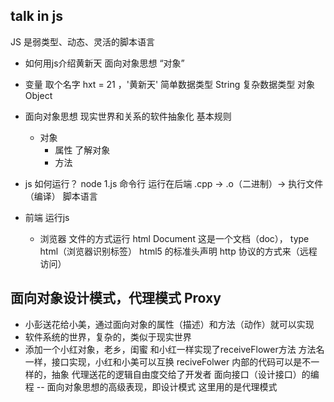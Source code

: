 ## talk in js

  JS 是弱类型、动态、灵活的脚本语言
- 如何用js介绍黄新天
  面向对象思想
  “对象”
- 变量
  取个名字 hxt = 21 ，'黄新天' 简单数据类型 String
  复杂数据类型 对象 Object
- 面向对象思想
  现实世界和关系的软件抽象化
  基本规则
  - 对象
    - 属性 了解对象
    - 方法

- js 如何运行？
  node 1.js 命令行 运行在后端
  .cpp -> .o（二进制）-> 执行文件（编译）
  脚本语言

- 前端 运行js
  - 浏览器 文件的方式运行
    html Document
    <!DOCTYPE html>   这是一个文档（doc）， type html（浏览器识别标签）
    html5 的标准头声明
    http 协议的方式来（远程访问）


## 面向对象设计模式，代理模式 Proxy
  - 小彭送花给小美，通过面向对象的属性（描述）和方法（动作）就可以实现
  - 软件系统的世界，复杂的，类似于现实世界
  - 添加一个小红对象，老乡，闺蜜
    和小红一样实现了receiveFlower方法
    方法名一样，接口实现，小红和小美可以互换
    reciveFolwer 内部的代码可以是不一样的，抽象
    代理送花的逻辑自由度交给了开发者
    面向接口（设计接口）的编程 -- 面向对象思想的高级表现，即设计模式
    这里用的是代理模式